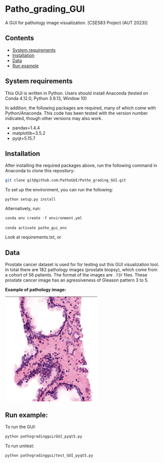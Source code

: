 # Patho_grading_GUI

A GUI for pathology image visualization. 
[CSE583 Project (AUT 2023)]
## Contents
- [System requirements](#system-requirements)
- [Installation](#installation)
- [Data](#data)
- [Run example](#run-example)

## System requirements
This GUI is written in Python. Users should install Anaconda (tested on Conda 4.12.0, Python 3.9.13, Window 10)

In addition, the following packages are required, many of which come with Python/Anaconda. This code has been tested with the version number indicated, though other versions may also work.
 - pandas=1.4.4
  - matplotlib=3.5.2
  - pyqt=5.15.7

## Installation
After installing the required packages above, run the following command in Anaconda to clone this repository:
```bash
git clone git@github.com:PathoGUI/Patho_grading_GUI.git
```
To set up the environment, you can run the following: 
```
python setup.py install
```
Alternatively, run:
```
conda env create -f environment.yml

conda activate patho_gui_env
```
Look at requirements.txt, or 

## Data
Prostate cancer dataset is used for for testing out this GUI visualization tool. In total there are 182 pathology images (prostate biopsy), which come from a cohort of 56 patients. The format of the images are `.TIF` files. These prostate cancer image has an agressiveness of Gleason pattern 3 to 5. 


**Example of pathology image:**

<img src="./Data/Image_readme.png" alt="Sample data" width="300"/>

## Run example:

To run the GUI:

```bash
python pathogradinggui/GUI_pyqt5.py
```
To run unitest: 
```bash
python pathogradinggui/test_GUI_pyqt5.py
```


